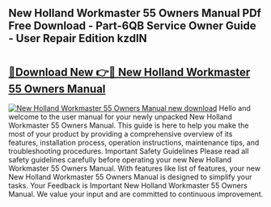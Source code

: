 ## New Holland Workmaster 55 Owners Manual PDf Free Download - Part-6QB Service Owner Guide - User Repair Edition kzdIN

# <h2><a href="http://bc93708.oget.top/?id=New+Holland+Workmaster+55+Owners+Manual">🔗Download New 👉🔴 New Holland Workmaster 55 Owners Manual</a></h2>

[![New Holland Workmaster 55 Owners Manual new download](https://i.imgur.com/5g1atiW.png)](http://bc93708.oget.top/?id=New+Holland+Workmaster+55+Owners+Manual)
Hello and welcome to the user manual for your newly unpacked New Holland Workmaster 55 Owners Manual. This guide is here to help you make the most of your product by providing a comprehensive overview of its features, installation process, operation instructions, maintenance tips, and troubleshooting procedures. Important Safety Guidelines Please read all safety guidelines carefully before operating your new New Holland Workmaster 55 Owners Manual. With features like list of features, your new New Holland Workmaster 55 Owners Manual is designed to simplify your tasks. Your Feedback is Important New Holland Workmaster 55 Owners Manual. We value your input and are committed to continuous improvement.
